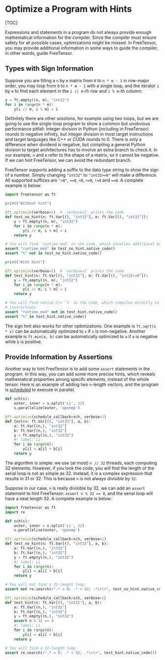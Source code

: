 # Optimize a Program with Hints

[TOC]

Expressions and statements in a program do not always provide enough mathematical information for the compiler. Since the compiler must ensure safety for all possible cases, optimizations might be missed. In FreeTensor, you may provide additional information in some ways to guide the compiler, in other words, guide FreeTensor.

## Types with Sign Information

Suppose you are filling a `n` by `m` matrix from `0` to `n * m - 1` in row-major order, you may loop from `0` to `n * m - 1` with a single loop, and the iterator `i` by `m` to find each element in the `i // m`-th row and `i % m`-th column:

```python
y = ft.empty((n, m), "int32")
for i in range(n * m):
    y[i // m, i % m] = i
```

Definitely there are other solutions, for example using two loops, but we are going to use the single-loop program to show a common but unobvious performance pitfall: Integer division in Python (including in FreeTensor) rounds to negative infinity, but integer division in most target instructions and target languages like C++ or CUDA rounds to 0. There is only a difference when dividend is negative, but compiling a general Python division to target architectures has to involve an extra branch to check it. In our example, `n` and `m` refer to the shape of a matrix, so it cannot be negative. If we can hint FreeTensor, we can avoid the redundant branch.

FreeTensor supports adding a suffix to the data type string to show the sign of a number. Simply changing `"int32"` to `"int32>=0"` will make a difference. All supported suffices are `">0"`, `>=0`, `<0`, `<=0`, `!=0` and `==0`. A complete example is below:

```python
import freetensor as ft

print("Without hint")

@ft.optimize(verbose=1)  # `verbose=1` prints the code
def test_no_hint(n: ft.Var[(), "int32"], m: ft.Var[(), "int32"]):
    y = ft.empty((n, m), "int32")
    for i in range(n * m):
        y[i // m, i % m] = i
    return y

# You will find `runtime_mod` in the code, which involves additional branching
assert "runtime_mod" in test_no_hint.native_code()
assert "%" not in test_no_hint.native_code()

print("With hint")

@ft.optimize(verbose=1)  # `verbose=1` prints the code
def test_hint(n: ft.Var[(), "int32"], m: ft.Var[(), "int32>=0"]):
    y = ft.empty((n, m), "int32")
    for i in range(n * m):
        y[i // m, i % m] = i
    return y

# You will find native C++ `%` in the code, which compiles directly to mod
# instructions
assert "runtime_mod" not in test_hint.native_code()
assert "%" in test_hint.native_code()
```

The sign hint also works for other optimizations. One example is `ft.sqrt(x * x)` can be automatically optimized to `x` if `x` is non-negative. Another example is `ft.min(a, b)` can be automatically optimized to `a` if `a` is negative while `b` is positive.

## Provide Information by Assertions

Another way to hint FreeTensor is to add some `assert` statements in the program. In this way, you can add some more precise hints, which reveals mathematical properties among specifc elements, instead of the whole tensor. Here is an example of adding two `n`-length vectors, and the program is [scheduled](../schedules) to execute in parallel.

```python
def sch(s):
    outer, inner = s.split('Li', 32)
    s.parallelize(outer, 'openmp')

@ft.optimize(schedule_callback=sch, verbose=1)
def test(n: ft.Var[(), "int32"], a, b):
    a: ft.Var[(n,), "int32"]
    b: ft.Var[(n,), "int32"]
    y = ft.empty((n,), "int32")
    #! label: Li
    for i in range(n):
        y[i] = a[i] + b[i]
    return y
```

The algorithm is simple: we use (at most) `n // 32` threads, each computing 32 elements. However, if you look the code, you will find the length of the serial loop is not as simple as 32. Instead, it is a complex expression that results in 31 or 32. This is because `n` is not always divisible by `32`.

Suppose in our case, `n` is really divisible by 32, we can add an `assert` statement to hint FreeTensor: `assert n % 32 == 0`, and the serial loop will have a neat length 32. A complete example is below:

```python
import freetensor as ft
import re

def sch(s):
    outer, inner = s.split('Li', 32)
    s.parallelize(outer, 'openmp')

@ft.optimize(schedule_callback=sch, verbose=1)
def test_no_hint(n: ft.Var[(), "int32"], a, b):
    a: ft.Var[(n,), "int32"]
    b: ft.Var[(n,), "int32"]
    y = ft.empty((n,), "int32")
    #! label: Li
    for i in range(n):
        y[i] = a[i] + b[i]
    return y

# You will not find a 32-length loop
assert not re.search(r".* = 0; .* < 32; .*\+\+", test_no_hint.native_code())

@ft.optimize(schedule_callback=sch, verbose=1)
def test_hint(n: ft.Var[(), "int32"], a, b):
    a: ft.Var[(n,), "int32"]
    b: ft.Var[(n,), "int32"]
    y = ft.empty((n,), "int32")
    assert n % 32 == 0
    #! label: Li
    for i in range(n):
        y[i] = a[i] + b[i]
    return y

# You will find a 32-length loop
assert re.search(r".* = 0; .* < 32; .*\+\+", test_hint.native_code())
```
